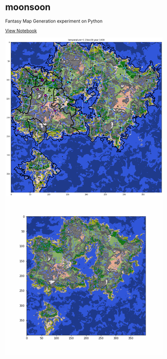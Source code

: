 # moonsoon
Fantasy Map Generation experiment on Python

[View Notebook](https://nbviewer.jupyter.org/github/fangzhangmnm/moonsoon/blob/master/moonsoon.ipynb)

![example1.png](example1.png)
![ani.gif](ani.gif)

